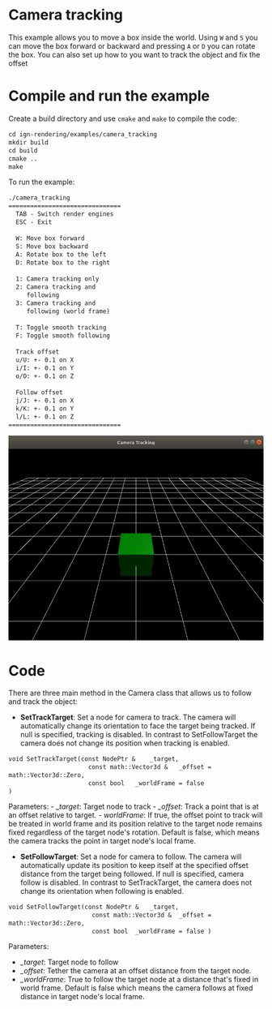 # Camera tracking

This example allows you to move a box inside the world. Using `W` and `S` you can move the box forward or backward and pressing `A` or `D` you can rotate the box. You can also set up how to you want to track the object and fix the offset

# Compile and run the example

Create a build directory and use `cmake` and `make` to compile the code:

```{.sh}
cd ign-rendering/examples/camera_tracking
mkdir build
cd build
cmake ..
make
```

To run the example:

```{.sh}
./camera_tracking
===============================
  TAB - Switch render engines  
  ESC - Exit                   

  W: Move box forward          
  S: Move box backward         
  A: Rotate box to the left    
  D: Rotate box to the right   

  1: Camera tracking only      
  2: Camera tracking and       
     following                 
  3: Camera tracking and       
     following (world frame)   

  T: Toggle smooth tracking    
  F: Toggle smooth following   

  Track offset                 
  u/U: +- 0.1 on X             
  i/I: +- 0.1 on Y             
  o/O: +- 0.1 on Z             

  Follow offset                
  j/J: +- 0.1 on X             
  k/K: +- 0.1 on Y             
  l/L: +- 0.1 on Z             
===============================

```

![](img/camera_tracking.png)

# Code


There are three main method in the Camera class that allows us to follow and track the object:

 - **SetTrackTarget**: Set a node for camera to track. The camera will automatically change its orientation to face the target being tracked. If null is specified, tracking is disabled. In contrast to SetFollowTarget the camera does not change its position when tracking is enabled.
 ```
 void SetTrackTarget(const NodePtr & 	_target,
                       const math::Vector3d & 	_offset = math::Vector3d::Zero,
                       const bool 	_worldFrame = false
 )
 ```
 Parameters:
    - *_target*:	Target node to track
    - *_offset*:	Track a point that is at an offset relative to target.
    - *worldFrame*:	If true, the offset point to track will be treated in world frame and its position relative to the target node remains fixed regardless of the target node's rotation. Default is false, which means the camera tracks the point in target node's local frame.
 - **SetFollowTarget**: Set a node for camera to follow. The camera will automatically update its position to keep itself at the specified offset distance from the target being followed. If null is specified, camera follow is disabled. In contrast to SetTrackTarget, the camera does not change its orientation when following is enabled.
 ```
 void SetFollowTarget(const NodePtr & 	_target,
                        const math::Vector3d & 	_offset = math::Vector3d::Zero,
                        const bool 	_worldFrame = false )
 ```
 Parameters:
  - *_target*:	Target node to follow
  - *_offset*:	Tether the camera at an offset distance from the target node.
  - *_worldFrame*:	True to follow the target node at a distance that's fixed in world frame. Default is false which means the camera follows at fixed distance in target node's local frame.
